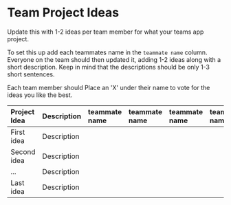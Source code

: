 # Team Project Ideas

Update this with 1-2 ideas per team member for what your teams app project.

To set this up add each teammates name in the `teammate name` column. Everyone
on the team should then updated it, adding 1-2 ideas along with a short 
description. Keep in mind that the descriptions should be only 1-3 short
sentences. 

Each team member should Place an 'X' under their name to vote for the ideas 
you like the best.

| Project Idea | Description | teammate name | teammate name | teammate name | teammate name | teammate name | teammate name |
| :--- | :--- | :--- | :--- | :--- | :--- | :--- | :--- |
| First idea | Description | | | | | | |
| Second idea | Description | | | | | | |
| ... | Description | | | | | | |
| Last idea | Description | | | | | | |
